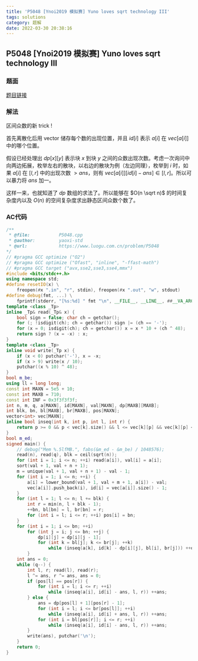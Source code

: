 ```yaml
---
title: 'P5048 [Ynoi2019 模拟赛] Yuno loves sqrt technology III'
tags: solutions
category: 题解
date: 2022-03-30 20:38:16
---
```


## P5048 [Ynoi2019 模拟赛] Yuno loves sqrt technology III
<!-- more -->

### 题面

[题目链接](https://www.luogu.com.cn/problem/P5048)

### 解法

区间众数的新 trick !

首先离散化后用 vector 储存每个数的出现位置，并且 $id[i]$ 表示 $a[i]$ 在 $vec[a[i]]$ 中的哪个位置。

假设已经处理出 $dp[x][y]$ 表示块 $x$ 到块 $y$ 之间的众数出现次数。考虑一次询问中向两边拓展，枚举左右的散块，以右边的散块为例（左边同理），枚举到 $i$ 时，如果 $a[i]$ 在 $[l,r]$ 中的出现次数 $> ans$，则有 $vec[a[i]][id[i]-ans] \in [l,r]$。所以可以暴力将 $ans$ 加一。

这样一来，也就知道了 $dp$ 数组的求法了。所以能够在 $O(n \sqrt n)$ 的时间复杂度内以及 $O(n)$ 的空间复杂度求出静态区间众数个数了。

### AC代码

```cpp
/**
 * @file:           P5048.cpp
 * @author:         yaoxi-std
 * @url:            https://www.luogu.com.cn/problem/P5048
*/
// #pragma GCC optimize ("O2")
// #pragma GCC optimize ("Ofast", "inline", "-ffast-math")
// #pragma GCC target ("avx,sse2,sse3,sse4,mmx")
#include <bits/stdc++.h>
using namespace std;
#define resetIO(x) \
    freopen(#x ".in", "r", stdin), freopen(#x ".out", "w", stdout)
#define debug(fmt, ...) \
    fprintf(stderr, "[%s:%d] " fmt "\n", __FILE__, __LINE__, ##__VA_ARGS__)
template <class _Tp>
inline _Tp& read(_Tp& x) {
    bool sign = false; char ch = getchar();
    for (; !isdigit(ch); ch = getchar()) sign |= (ch == '-');
    for (x = 0; isdigit(ch); ch = getchar()) x = x * 10 + (ch ^ 48);
    return sign ? (x = -x) : x;
}
template <class _Tp>
inline void write(_Tp x) {
    if (x < 0) putchar('-'), x = -x;
    if (x > 9) write(x / 10);
    putchar((x % 10) ^ 48);
}
bool m_be;
using ll = long long;
const int MAXN = 5e5 + 10;
const int MAXB = 710;
const int INF = 0x3f3f3f3f;
int n, m, q, a[MAXN], id[MAXN], val[MAXN], dp[MAXB][MAXB];
int blk, bn, bl[MAXB], br[MAXB], pos[MAXN];
vector<int> vec[MAXN];
inline bool inseq(int k, int p, int l, int r) {
    return p >= 0 && p < vec[k].size() && l <= vec[k][p] && vec[k][p] <= r;
}
bool m_ed;
signed main() {
    // debug("Mem %.5lfMB.", fabs(&m_ed - &m_be) / 1048576);
    read(n), read(q), blk = ceil(sqrt(n));
    for (int i = 1; i <= n; ++i) read(a[i]), val[i] = a[i];
    sort(val + 1, val + n + 1);
    m = unique(val + 1, val + n + 1) - val - 1;
    for (int i = 1; i <= n; ++i) {
        a[i] = lower_bound(val + 1, val + m + 1, a[i]) - val;
        vec[a[i]].push_back(i), id[i] = vec[a[i]].size() - 1;
    }
    for (int l = 1; l <= n; l += blk) {
        int r = min(n, l + blk - 1);
        ++bn, bl[bn] = l, br[bn] = r;
        for (int i = l; i <= r; ++i) pos[i] = bn;
    }
    for (int i = 1; i <= bn; ++i)
        for (int j = i; j <= bn; ++j) {
            dp[i][j] = dp[i][j - 1];
            for (int k = bl[j]; k <= br[j]; ++k)
                while (inseq(a[k], id[k] - dp[i][j], bl[i], br[j])) ++dp[i][j];
        }
    int ans = 0;
    while (q--) {
        int l, r; read(l), read(r);
        l ^= ans, r ^= ans, ans = 0;
        if (pos[l] == pos[r]) {
            for (int i = l; i <= r; ++i)
                while (inseq(a[i], id[i] - ans, l, r)) ++ans;
        } else {
            ans = dp[pos[l] + 1][pos[r] - 1];
            for (int i = l; i <= br[pos[l]]; ++i)
                while (inseq(a[i], id[i] + ans, l, r)) ++ans;
            for (int i = bl[pos[r]]; i <= r; ++i)
                while (inseq(a[i], id[i] - ans, l, r)) ++ans;
        }
        write(ans), putchar('\n');
    }
    return 0;
}
```